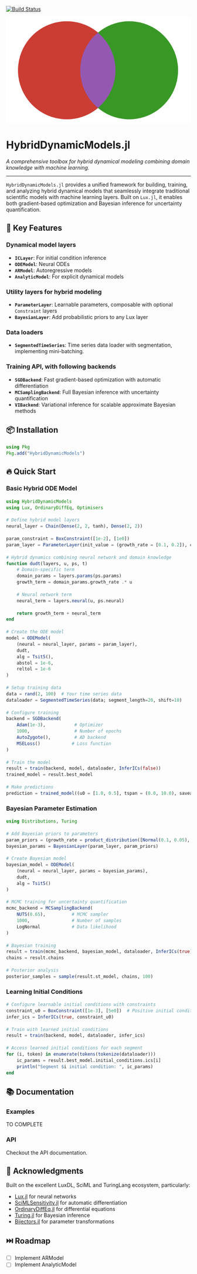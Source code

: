 [![Build Status](https://github.com/vboussange/HybridDynamicModels.jl/actions/workflows/CI.yml/badge.svg?branch=main)](https://github.com/vboussange/HybridDynamicModels.jl/actions/workflows/CI.yml?query=branch%3Amain)

![](https://github.com/vboussange/HybridDynamicModels.jl/blob/main/docs/src/assets/logo.svg)

# HybridDynamicModels.jl

*A comprehensive toolbox for hybrid dynamical modeling combining domain knowledge with machine learning.*

---

`HybridDynamicModels.jl` provides a unified framework for building, training, and analyzing hybrid dynamical models that seamlessly integrate traditional scientific models with machine learning layers. Built on `Lux.jl`, it enables both gradient-based optimization and Bayesian inference for uncertainty quantification.

## 🚀 Key Features

### **Dynamical model layers**
- **`ICLayer`**: For initial condition inference
- **`ODEModel`**: Neural ODEs
- **`ARModel`**: Autoregressive models
- **`AnalyticModel`**: For explicit dynamical models

### **Utility layers for hybrid modeling**
- **`ParameterLayer`**: Learnable parameters, composable with optional `Constraint` layers
- **`BayesianLayer`**: Add probabilistic priors to any Lux layer

### **Data loaders**
- **`SegmentedTimeSeries`**: Time series data loader with segmentation, implementing mini-batching.

### **Training API, with following backends** 
- **`SGDBackend`**: Fast gradient-based optimization with automatic differentiation
- **`MCSamplingBackend`**: Full Bayesian inference with uncertainty quantification  
- **`VIBackend`**: Variational inference for scalable approximate Bayesian methods

## 📦 Installation

```julia
using Pkg
Pkg.add("HybridDynamicModels")
```

## 🔥 Quick Start

### Basic Hybrid ODE Model

```julia
using HybridDynamicModels
using Lux, OrdinaryDiffEq, Optimisers

# Define hybrid model layers
neural_layer = Chain(Dense(2, 2, tanh), Dense(2, 2))

param_constraint = BoxConstraint([1e-2], [1e0])
param_layer = ParameterLayer(init_value = (growth_rate = [0.1, 0.2]), constraint = param_constraint)

# Hybrid dynamics combining neural network and domain knowledge
function dudt(layers, u, ps, t)
    # Domain-specific term
    domain_params = layers.params(ps.params)
    growth_term = domain_params.growth_rate .* u
    
    # Neural network term  
    neural_term = layers.neural(u, ps.neural)
    
    return growth_term + neural_term
end

# Create the ODE model
model = ODEModel(
    (neural = neural_layer, params = param_layer),
    dudt,
    alg = Tsit5(),
    abstol = 1e-6,
    reltol = 1e-6
)

# Setup training data
data = rand(2, 100)  # Your time series data
dataloader = SegmentedTimeSeries(data; segment_length=20, shift=10)

# Configure training
backend = SGDBackend(
    Adam(1e-3),           # Optimizer
    1000,                 # Number of epochs  
    AutoZygote(),         # AD backend
    MSELoss()            # Loss function
)

# Train the model
result = train(backend, model, dataloader, InferICs(false))
trained_model = result.best_model

# Make predictions
prediction = trained_model((u0 = [1.0, 0.5], tspan = (0.0, 10.0), saveat = 0:0.1:10))
```

### Bayesian Parameter Estimation

```julia
using Distributions, Turing

# Add Bayesian priors to parameters
param_priors = (growth_rate = product_distribution([Normal(0.1, 0.05), Normal(0.2, 0.05)]),)
bayesian_params = BayesianLayer(param_layer, param_priors)

# Create Bayesian model
bayesian_model = ODEModel(
    (neural = neural_layer, params = bayesian_params),
    dudt,
    alg = Tsit5()
)

# MCMC training for uncertainty quantification
mcmc_backend = MCSamplingBackend(
    NUTS(0.65),          # MCMC sampler
    1000,                # Number of samples
    LogNormal            # Data likelihood
)

# Bayesian training
result = train(mcmc_backend, bayesian_model, dataloader, InferICs(true))
chains = result.chains

# Posterior analysis
posterior_samples = sample(result.st_model, chains, 100)
```

### Learning Initial Conditions

```julia
# Configure learnable initial conditions with constraints
constraint_u0 = BoxConstraint([1e-3], [5e0])  # Positive initial conditions
infer_ics = InferICs(true, constraint_u0)

# Train with learned initial conditions
result = train(backend, model, dataloader, infer_ics)

# Access learned initial conditions for each segment
for (i, token) in enumerate(tokens(tokenize(dataloader)))
    ic_params = result.best_model.initial_conditions.ics[i]
    println("Segment $i initial condition: ", ic_params)
end
```

## 📚 Documentation
### Examples
TO COMPLETE

### API
Checkout the API documentation.

## 🙏 Acknowledgments

Built on the excellent LuxDL, SciML and TuringLang ecosystem, particularly:
- [Lux.jl](https://github.com/LuxDL/Lux.jl) for neural networks
- [SciMLSensitivity.jl](https://github.com/SciML/SciMLSensitivity.jl) for automatic differentiation
- [OrdinaryDiffEq.jl](https://github.com/SciML/OrdinaryDiffEq.jl) for differential equations
- [Turing.jl](https://github.com/TuringLang/Turing.jl) for Bayesian inference
- [Bijectors.jl](https://github.com/TuringLang/Bijectors.jl) for parameter transformations


## ⏭️ Roadmap
- [ ] Implement ARModel
- [ ] Implement AnalyticModel
